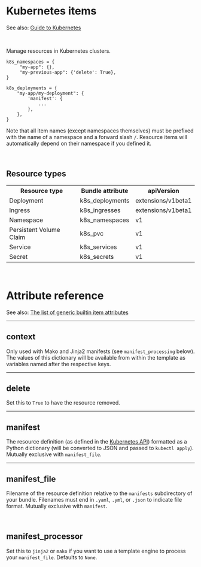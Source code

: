 # Kubernetes items

See also: [Guide to Kubernetes](../guide/kubernetes.md)

<br>

Manage resources in Kubernetes clusters.

    k8s_namespaces = {
         "my-app": {},
         "my-previous-app": {'delete': True},
    }

    k8s_deployments = {
        "my-app/my-deployment": {
            'manifest': {
                ...
            },
        },
    }

Note that all item names (except namespaces themselves) must be prefixed with the name of a namespace and a forward slash `/`. Resource items will automatically depend on their namespace if you defined it.

<br>

## Resource types

<table>
<tr><th>Resource type</th><th>Bundle attribute</th><th>apiVersion</th></tr>
<tr><td>Deployment</td><td>k8s_deployments</td><td>extensions/v1beta1</td></tr>
<tr><td>Ingress</td><td>k8s_ingresses</td><td>extensions/v1beta1</td></tr>
<tr><td>Namespace</td><td>k8s_namespaces</td><td>v1</td></tr>
<tr><td>Persistent Volume Claim</td><td>k8s_pvc</td><td>v1</td></tr>
<tr><td>Service</td><td>k8s_services</td><td>v1</td></tr>
<tr><td>Secret</td><td>k8s_secrets</td><td>v1</td></tr>
</table>

<br>

# Attribute reference

See also: [The list of generic builtin item attributes](../repo/items.py.md#builtin-item-attributes)

<hr>

## context

Only used with Mako and Jinja2 manifests (see `manifest_processing` below). The values of this dictionary will be available from within the template as variables named after the respective keys.

<hr>

## delete

Set this to `True` to have the resource removed.

<hr>

## manifest

The resource definition (as defined in the [Kubernetes API](https://kubernetes.io/docs/reference/)) formatted as a Python dictionary (will be converted to JSON and passed to `kubectl apply`). Mutually exclusive with `manifest_file`.

<hr>

## manifest_file

Filename of the resource definition relative to the `manifests` subdirectory of your bundle. Filenames must end in `.yaml`, `.yml`, or `.json` to indicate file format. Mutually exclusive with `manifest`.

<br>

## manifest_processor

Set this to `jinja2` or `mako` if you want to use a template engine to process your `manifest_file`. Defaults to `None`.
